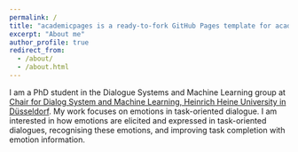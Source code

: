 ```yaml
---
permalink: /
title: "academicpages is a ready-to-fork GitHub Pages template for academic personal websites"
excerpt: "About me"
author_profile: true
redirect_from: 
  - /about/
  - /about.html
---
```

I am a PhD student in the Dialogue Systems and Machine Learning group at [Chair for Dialog System and Machine Learning, Heinrich Heine University in Düsseldorf](https://www.cs.hhu.de/en/research-groups/dialog-systems-and-machine-learning.html). My work focuses on emotions in task-oriented dialogue. I am interested in how emotions are elicited and expressed in task-oriented dialogues, recognising these emotions, and improving task completion with emotion information.
